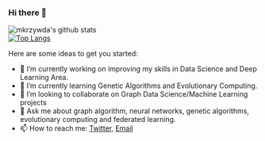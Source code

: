 ### Hi there 👋

![mkrzywda's github stats](https://github-readme-stats.vercel.app/api?username=mkrzywda&show_icons=true&theme=radical)   
[![Top Langs](https://github-readme-stats.vercel.app/api/top-langs/?username=mkrzywda&layout=compact)](https://github.com/anuraghazra/github-readme-stats)


Here are some ideas to get you started:

- 🔭 I’m currently working on improving my skills in Data Science and Deep Learning Area.
- 🌱 I’m currently learning Genetic Algorithms and Evolutionary Computing.
- 👯 I’m looking to collaborate on Graph Data Science/Machine Learning projects
- 💬 Ask me about graph algorithm, neural networks, genetic algorithms, evolutionary computing and federated learning.
- 📫 How to reach me: [Twitter](https://twitter.com/mackrzywda), [Email](maciej.krzywdaa@gmail.com)
